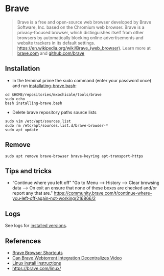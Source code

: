 # Brave
> Brave is a free and open-source web browser developed by Brave Software, Inc. based on the Chromium web browser. Brave is a privacy-focused browser, which distinguishes itself from other browsers by automatically blocking online advertisements and website trackers in its default settings. https://en.wikipedia.org/wiki/Brave_(web_browser). 
Learn more at [brave.com](https://brave.com/) and [github.com/brave](https://github.com/brave)

## Installation
* In the terminal prime the sudo command (enter your password once) and run [installating-brave.bash](installating-brave.bash):
```
cd $HOME/repositories/mxochicale/tools/brave
sudo echo
bash installing-brave.bash
```

* Delete brave repository paths source lists 
```
sudo vim /etc/apt/sources.list
sudo rm /etc/apt/sources.list.d/brave-browser-*
sudo apt update
```

## Remove
```
sudo apt remove brave-browser brave-keyring apt-transport-https
```

## Tips and tricks
* “Continue where you left off” 
"Go to Menu --> History --> Clear browsing data --> On exit an ensure that none of these boxes are checked and/or report any that are."
https://community.brave.com/t/continue-where-you-left-off-again-not-working/216866/2 


## Logs 
See logs for [installed versions](logs.md).

## References 
* [Brave Browser Shortcuts](https://github.com/brave/browser-laptop/wiki/Brave-Browser-Shortcuts)
* [Can Brave Webtorrent Integration Decentralizes Video](https://www.youtube.com/watch?v=t5T-Ci7ddRU)
* [Linux install instructions](https://github.com/brave/browser-laptop/blob/master/docs/linuxInstall.md)
* https://brave.com/linux/
